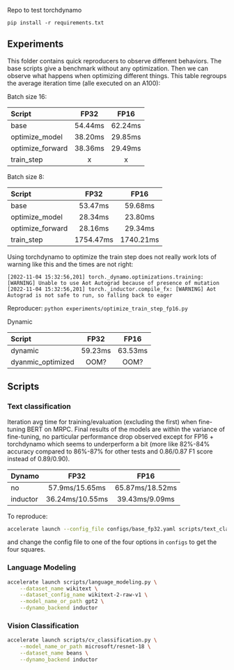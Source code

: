 Repo to test torchdynamo

`pip install -r requirements.txt`

## Experiments

This folder contains quick reproducers to observe different behaviors. The base scripts give a benchmark without any optimization. Then we can observe what happens when optimizing different things. This table regroups the average iteration time (alle executed on an A100):

Batch size 16:

| Script | FP32 | FP16 |
|:--|:-:|:-:|
| base | 54.44ms | 62.24ms |
| optimize_model | 38.20ms | 29.85ms |
| optimize_forward | 38.36ms | 29.49ms |
| train_step | x | x |

Batch size 8:

| Script | FP32 | FP16 |
|:--|:-:|:-:|
| base | 53.47ms | 59.68ms |
| optimize_model | 28.34ms | 23.80ms |
| optimize_forward | 28.16ms | 29.34ms |
| train_step | 1754.47ms | 1740.21ms |

Using torchdynamo to optimize the train step does not really work lots of warning like this and the times are not right:

```
[2022-11-04 15:32:56,201] torch._dynamo.optimizations.training: [WARNING] Unable to use Aot Autograd because of presence of mutation
[2022-11-04 15:32:56,201] torch._inductor.compile_fx: [WARNING] Aot Autograd is not safe to run, so falling back to eager
```

Reproducer: `python experiments/optimize_train_step_fp16.py`

Dynamic

| Script | FP32 | FP16 |
|:--|:-:|:-:|
| dynamic | 59.23ms | 63.53ms |
| dyanmic_optimized | OOM? | OOM? |

## Scripts

### Text classification

Iteration avg time for training/evaluation (excluding the first) when fine-tuning BERT on MRPC. Final results of the models are within the variance of fine-tuning, no particular performance drop observed except for FP16 + torchdynamo which seems to underperform a bit (more like 82%-84% accuracy compared to 86%-87% for other tests and 0.86/0.87 F1 score instead of 0.89/0.90).

| Dynamo | FP32 | FP16 |
|:--|:-:|:-:|
| no | 57.9ms/15.65ms | 65.87ms/18.52ms |
| inductor | 36.24ms/10.55ms | 39.43ms/9.09ms |

To reproduce:

```bash
accelerate launch --config_file configs/base_fp32.yaml scripts/text_classification.py --task_name mrpc
```

and change the config file to one of the four options in `configs` to get the four squares.


### Language Modeling

```bash
accelerate launch scripts/language_modeling.py \
    --dataset_name wikitext \
    --dataset_config_name wikitext-2-raw-v1 \
    --model_name_or_path gpt2 \
    --dynamo_backend inductor
```

### Vision Classification 

```bash
accelerate launch scripts/cv_classification.py \
    --model_name_or_path microsoft/resnet-18 \
    --dataset_name beans \
    --dynamo_backend inductor
```